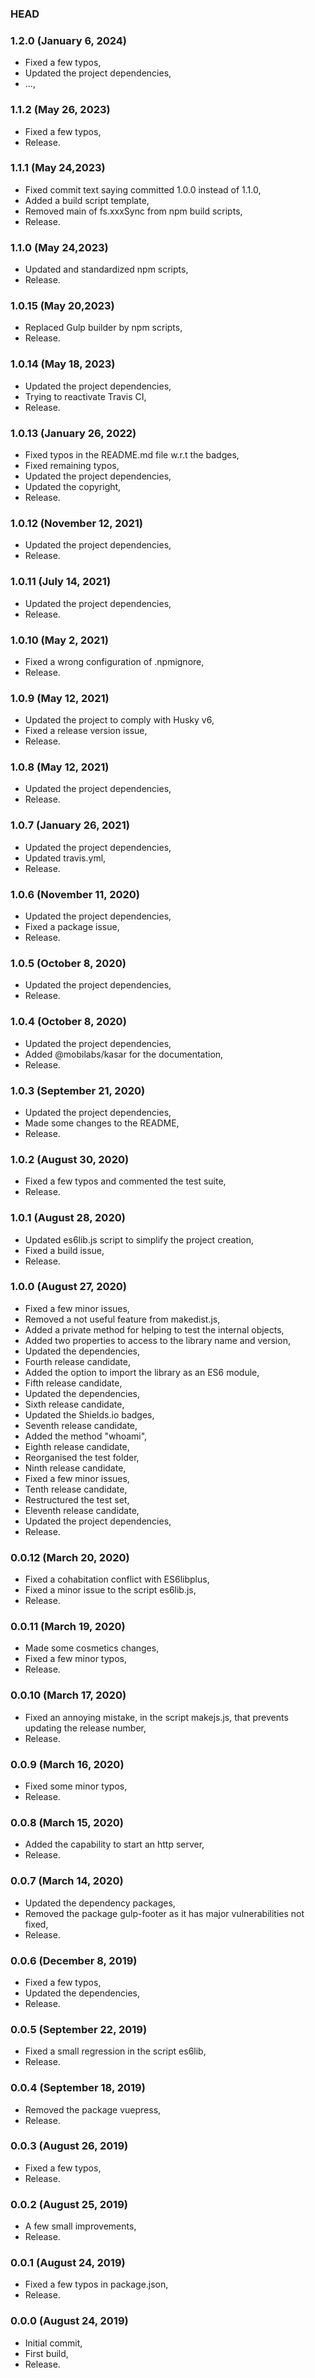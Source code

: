### HEAD

### 1.2.0 (January 6, 2024)

  * Fixed a few typos,
  * Updated the project dependencies,
  * ...,


### 1.1.2 (May 26, 2023)

  * Fixed a few typos,
  * Release.


### 1.1.1 (May 24,2023)

  * Fixed commit text saying committed 1.0.0 instead of 1.1.0,
  * Added a build script template,
  * Removed main of fs.xxxSync from npm build scripts,
  * Release.
 

### 1.1.0 (May 24,2023)

  * Updated and standardized npm scripts,
  * Release.


### 1.0.15 (May 20,2023)

  * Replaced Gulp builder by npm scripts,
  * Release.


### 1.0.14 (May 18, 2023)

  * Updated the project dependencies,
  * Trying to reactivate Travis CI,
  * Release.


### 1.0.13 (January 26, 2022)

  * Fixed typos in the README.md file w.r.t the badges,
  * Fixed remaining typos,
  * Updated the project dependencies,
  * Updated the copyright,
  * Release.


### 1.0.12 (November 12, 2021)

  * Updated the project dependencies,
  * Release.


### 1.0.11 (July 14, 2021)

  * Updated the project dependencies,
  * Release.


### 1.0.10 (May 2, 2021)

  * Fixed a wrong configuration of .npmignore,
  * Release.


### 1.0.9 (May 12, 2021)

  * Updated the project to comply with Husky v6,
  * Fixed a release version issue,
  * Release.


### 1.0.8 (May 12, 2021)

  * Updated the project dependencies,
  * Release.


### 1.0.7 (January 26, 2021)

  * Updated the project dependencies,
  * Updated travis.yml,
  * Release.


### 1.0.6 (November 11, 2020)

  * Updated the project dependencies,
  * Fixed a package issue,
  * Release.


### 1.0.5 (October 8, 2020)

  * Updated the project dependencies,
  * Release.


### 1.0.4 (October 8, 2020)

  * Updated the project dependencies,
  * Added @mobilabs/kasar for the documentation,
  * Release.


### 1.0.3 (September 21, 2020)

  * Updated the project dependencies,
  * Made some changes to the README,
  * Release.


### 1.0.2 (August 30, 2020)

  * Fixed a few typos and commented the test suite,
  * Release.


### 1.0.1 (August 28, 2020)

  * Updated es6lib.js script to simplify the project creation,
  * Fixed a build issue,
  * Release.


### 1.0.0 (August 27, 2020)

  * Fixed a few minor issues,
  * Removed a not useful feature from makedist.js,
  * Added a private method for helping to test the internal objects,
  * Added two properties to access to the library name and version,
  * Updated the dependencies,
  * Fourth release candidate,
  * Added the option to import the library as an ES6 module,
  * Fifth release candidate,
  * Updated the dependencies,
  * Sixth release candidate,
  * Updated the Shields.io badges,
  * Seventh release candidate,
  * Added the method "whoami",
  * Eighth release candidate,
  * Reorganised the test folder,
  * Ninth release candidate,
  * Fixed a few minor issues,
  * Tenth release candidate,
  * Restructured the test set,
  * Eleventh release candidate,
  * Updated the project dependencies,
  * Release.


### 0.0.12 (March 20, 2020)

  * Fixed a cohabitation conflict with ES6libplus,
  * Fixed a minor issue to the script es6lib.js,
  * Release.


### 0.0.11 (March 19, 2020)

  * Made some cosmetics changes,
  * Fixed a few minor typos,
  * Release.


### 0.0.10 (March 17, 2020)

  * Fixed an annoying mistake, in the script makejs.js, that prevents updating the release number,
  * Release.


### 0.0.9 (March 16, 2020)

  * Fixed some minor typos,
  * Release.


### 0.0.8 (March 15, 2020)

  * Added the capability to start an http server,
  * Release.


### 0.0.7 (March 14, 2020)

  * Updated the dependency packages,
  * Removed the package gulp-footer as it has major vulnerabilities not fixed,
  * Release.


### 0.0.6 (December 8, 2019)

  * Fixed a few typos,
  * Updated the dependencies,
  * Release.


### 0.0.5 (September 22, 2019)

  * Fixed a small regression in the script es6lib,
  * Release.


### 0.0.4 (September 18, 2019)

  * Removed the package vuepress,
  * Release.


### 0.0.3 (August 26, 2019)

  * Fixed a few typos,
  * Release.


### 0.0.2 (August 25, 2019)

  * A few small improvements,
  * Release.


### 0.0.1 (August 24, 2019)

  * Fixed a few typos in package.json,
  * Release.


### 0.0.0 (August 24, 2019)

  * Initial commit,
  * First build,
  * Release.
